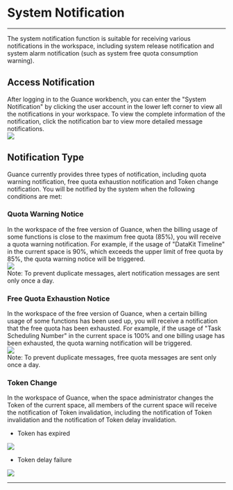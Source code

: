 # System Notification
---

The system notification function is suitable for receiving various notifications in the workspace, including system release notification and system alarm notification (such as system free quota consumption warning).

<a name="J0NSc"></a>
## Access Notification

After logging in to the Guance workbench, you can enter the "System Notification" by clicking the user account in the lower left corner to view all the notifications in your workspace. To view the complete information of the notification, click the notification bar to view more detailed message notifications.<br />![](img/13_inform_01.png)


## Notification Type

Guance currently provides three types of notification, including quota warning notification, free quota exhaustion notification and Token change notification. You will be notified by the system when the following conditions are met:

### Quota Warning Notice

In the workspace of the free version of Guance, when the billing usage of some functions is close to the maximum free quota (85%), you will receive a quota warning notification. For example, if the usage of "DataKit Timeline" in the current space is 90%, which exceeds the upper limit of free quota by 85%, the quota warning notice will be triggered.<br />![](img/13_inform_02.png)<br />Note: To prevent duplicate messages, alert notification messages are sent only once a day.


### Free Quota Exhaustion Notice

In the workspace of the free version of Guance, when a certain billing usage of some functions has been used up, you will receive a notification that the free quota has been exhausted. For example, if the usage of "Task Scheduling Number" in the current space is 100% and one billing usage has been exhausted, the quota warning notification will be triggered. <br />![](img/13_inform_03.png)<br />Note: To prevent duplicate messages, free quota messages are sent only once a day.


### Token Change

In the workspace of Guance, when the space administrator changes the Token of the current space, all members of the current space will receive the notification of Token invalidation, including the notification of Token invalidation and the notification of Token delay invalidation.

- Token has expired

![](img/13_inform_04.png)

- Token delay failure

![](img/13_inform_05.png)


---
